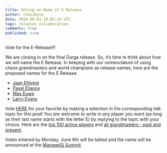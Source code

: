 ```yaml
---
title: Voting on Name of E Release
author: chessbyte
date: 2016-06-01 20:02:24 UTC
tags: releases collaboration
comments: true
published: true
---
```


Vote for the E-Release!!!

We are closing in on the final Darga release.  So, it’s time to think about how we will name the E Release.  In keeping with our nomenclature of using chess grandmasters and world champions as release names, here are the proposed names for the E Release:

- [Jaan Ehlvest](https://en.wikipedia.org/wiki/Jaan_Ehlvest)
- [Pavel Eljanov](https://en.wikipedia.org/wiki/Pavel_Eljanov)
- [Max Euwe](https://en.wikipedia.org/wiki/Max_Euwe)
- [Larry Evans](https://en.wikipedia.org/wiki/Larry_Evans)

Vote [HERE](http://talk.manageiq.org/t/voting-on-name-of-e-release/1464/2) for your favorite by making a selection in the corresponding talk topic for this post! You are welcome to write in any player you want (as long as their last name starts with the letter E) by replying to the topic with your choice.  Here are the [top 100 active players](http://2700chess.com/?per-page=100) and [all grandmasters - past and present](https://en.wikipedia.org/wiki/List_of_chess_grandmasters).

Votes entered by Monday, June 6th will be tallied and the name will be announced at the [ManageIQ Summit](http://manageiq.org/summit).
